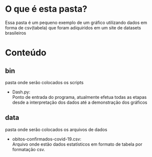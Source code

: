 # O que é esta pasta?
Essa pasta é um pequeno exemplo de um gráfico utilizando dados em forma de csv(tabela) que foram adiquiridos em um site de datasets brasileiros

# Conteúdo
## bin  
pasta onde serão colocados os scripts
- Dash.py:  
Ponto de entrada do programa, atualmente efetua todas as etapas desde a interpretação dos dados até a demonstração dos gráficos
## data  
pasta onde serão colocados os arquivos de dados
- obitos-confirmados-covid-19.csv:  
Arquivo onde estão dados estatísticos em formato de tabela por formatação csv.

